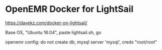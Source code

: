 # OpenEMR Docker for LightSail

https://davekz.com/docker-on-lightsail/

Base OS, "Ubuntu 16.04", paste lightsail.sh, go

openemr config: do not create db, mysql server 'mysql', creds "root/root"
